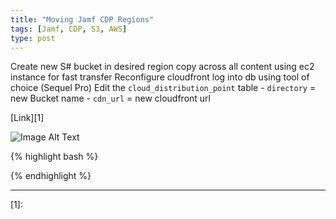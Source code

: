 ```yaml
---
title: "Moving Jamf CDP Regions"
tags: [Jamf, CDP, S3, AWS]
type: post
---
```


Create new S# bucket in desired region
copy across all content using ec2 instance for fast transfer
Reconfigure cloudfront
log into db using tool of choice (Sequel Pro)
Edit the `cloud_distribution_point` table
    - `directory` = new Bucket name
    - `cdn_url` = new cloudfront url


[Link][1]

![Image Alt Text](/images/image.name.png)

{% highlight bash %}

{% endhighlight %}

---

[1]:
